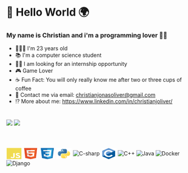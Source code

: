 # 👋 Hello World 🌍

### My name is Christian and i'm a programming lover 👨‍💻

- 👨🏽‍💻 I'm 23 years old
- 📚 I'm a computer science student 
- 🐱‍💻 I am looking for an internship opportunity
- 🎮 Game Lover
- ☕ Fun Fact: You will only really know me after two or three cups of coffee 
- 📩 Contact me via email: christianjonasoliver@gmail.com
- ⁉ More about me: https://www.linkedin.com/in/christianjoliver/

#

<!--- STATS -->

<div>
  <img height = "180em" src = "https://github-readme-stats.vercel.app/api?username=christianjoliver&show_icons=true&theme=radical"/>
  <img height = "180em" src = "https://github-readme-stats.vercel.app/api/top-langs/?username=christianjoliver&layout=compact&theme=radical&langs_count=8"/>
</div>

#

<!--- TECHNOLOGIES -->

<div style="display: inline_block"><br>
  <img align="center" alt="CJ-Js" height="30" width="40" src="https://raw.githubusercontent.com/devicons/devicon/master/icons/javascript/javascript-plain.svg">
  <img align="center" alt="CJ-HTML" height="30" width="40" src="https://raw.githubusercontent.com/devicons/devicon/master/icons/html5/html5-original.svg">
  <img align="center" alt="CJ-CSS" height="30" width="40" src="https://raw.githubusercontent.com/devicons/devicon/master/icons/css3/css3-original.svg">
  <img align="center" alt="CJ-Python" height="30" width="40" src="https://raw.githubusercontent.com/devicons/devicon/master/icons/python/python-original.svg">
  <img align="center" alt="C-sharp" height="30" width="40"  src="https://cdn.jsdelivr.net/gh/devicons/devicon/icons/csharp/csharp-original.svg" />
  <img align="center" alt="C" height="30" width="40" src="https://raw.githubusercontent.com/devicons/devicon/master/icons/c/c-original.svg">
  <img align="center" alt="C++" height="30" width="40" src="https://cdn.jsdelivr.net/gh/devicons/devicon/icons/cplusplus/cplusplus-original.svg" />
  <img align="center" alt="Java" height="30" width="40" src="https://cdn.jsdelivr.net/gh/devicons/devicon/icons/java/java-original-wordmark.svg" />
  <img align="center" alt="Docker" height="30" width="40" src="https://cdn.jsdelivr.net/gh/devicons/devicon/icons/docker/docker-original-wordmark.svg" />
  <img align="center" alt="Django" height="30" width="40" src="https://cdn.jsdelivr.net/gh/devicons/devicon/icons/django/django-plain-wordmark.svg" /> 
</div>

#

